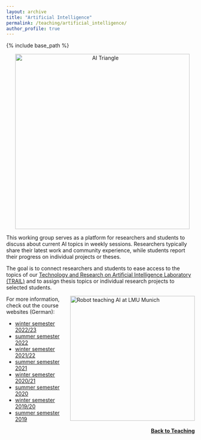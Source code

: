```yaml
---
layout: archive
title: "Artificial Intelligence"
permalink: /teaching/artificial_intelligence/
author_profile: true
---
```


{% include base_path %}
<p style="text-align:center;">
<img src="https://thomyphan.github.io/images/teaching/triangle.png" title="TRAILangle" style="width:350pt;padding-left:10px;"  alt="AI Triangle"/>
</p>

This working group serves as a platform for researchers and students to discuss about current AI topics in weekly sessions. Researchers typically share their latest work and community experience, while students report their progress on individual projects or theses.

The goal is to connect researchers and students to ease access to the topics of our [Technology and Research on Artificial Intelligence Laboratory (TRAIL)](https://www.mobile.ifi.lmu.de/ai-lab/) and to assign thesis topics or individual research projects to selected students.

<img src="https://thomyphan.github.io/images/teaching/AI_robot_teaching.png" title="Teaching AI at LMU" style="float:right; width:250pt;padding-left:10px;"  alt="Robot teaching AI at LMU Munich"/>

For more information, check out the course websites (German):
- [winter semester 2022/23](https://www.mobile.ifi.lmu.de/lehrveranstaltungen/arbeitsgemeinschaft-ai-ws2223/)
- [summer semester 2022](https://www.mobile.ifi.lmu.de/lehrveranstaltungen/arbeitsgemeinschaft-ai-sose22/)
- [winter semester 2021/22](https://www.mobile.ifi.lmu.de/lehrveranstaltungen/arbeitsgemeinschaft-ai-ws2122/)
- [summer semester 2021](https://www.mobile.ifi.lmu.de/lehrveranstaltungen/arbeitsgemeinschaft-ai-sose21/)
- [winter semester 2020/21](https://www.mobile.ifi.lmu.de/lehrveranstaltungen/arbeitsgemeinschaft-artificial-intelligence-wise2020/)
- [summer semester 2020](https://www.mobile.ifi.lmu.de/lehrveranstaltungen/arbeitsgemeinschaft-ai-ss2020/)
- [winter semester 2019/20](https://www.mobile.ifi.lmu.de/lehrveranstaltungen/arbeitsgemeinschaft-kuenstliche-intelligenz-ws201920/)
- [summer semester 2019](https://www.mobile.ifi.lmu.de/lehrveranstaltungen/arbeitsgemeinschaft-kuenstliche-intelligenz-sose2019/)

<div style="float: right;">
    <a href="https://thomyphan.github.io/teaching/"><strong>Back to Teaching</strong></a>
</div>